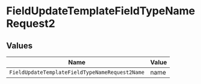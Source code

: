 # FieldUpdateTemplateFieldTypeNameRequest2


## Values

| Name                                           | Value                                          |
| ---------------------------------------------- | ---------------------------------------------- |
| `FieldUpdateTemplateFieldTypeNameRequest2Name` | name                                           |